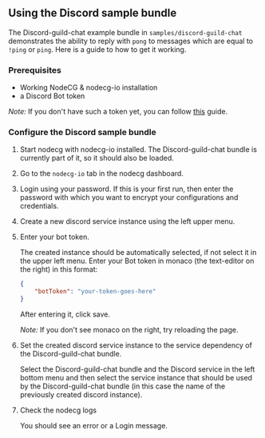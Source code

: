 ## Using the Discord sample bundle

The Discord-guild-chat example bundle in `samples/discord-guild-chat` demonstrates the ability to reply with `pong` to messages which are equal to `!ping` or `ping`. Here is a guide to how to get it working.

### Prerequisites

-   Working NodeCG & nodecg-io installation
-   a Discord Bot token

_Note:_ If you don't have such a token yet, you can follow [this](https://discordjs.guide/preparations/setting-up-a-bot-application.html) guide.

### Configure the Discord sample bundle

1. Start nodecg with nodecg-io installed. The Discord-guild-chat bundle is currently part of it, so it should also be loaded.

2. Go to the `nodecg-io` tab in the nodecg dashboard.

3. Login using your password. If this is your first run, then enter the password with which you want to encrypt your configurations and credentials.

4. Create a new discord service instance using the left upper menu.

5. Enter your bot token.

    The created instance should be automatically selected, if not select it in the upper left menu. Enter your Bot token in monaco (the text-editor on the right) in this format:

    ```json
    {
        "botToken": "your-token-goes-here"
    }
    ```

    After entering it, click save.

    _Note:_ If you don't see monaco on the right, try reloading the page.

6. Set the created discord service instance to the service dependency of the Discord-guild-chat bundle.

    Select the Discord-guild-chat bundle and the Discord service in the left bottom menu and then select the service instance that should be used by the Discord-guild-chat bundle (in this case the name of the previously created discord instance).

7. Check the nodecg logs

    You should see an error or a Login message.
